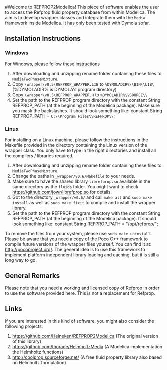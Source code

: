 
#Welcome to REFPROP2Modelica!
This piece of software enables the user to access the Refprop fluid property database from within Modelica. The aim is to develop wrapper classes and integrate them with the `Media` framework inside Modelica. It has only been tested with Dymola sofar. 

## Installation Instructions

### Windows
For Windows, please follow these instructions

1.  After downloading and unzipping rename folder containing these files to `MediaTwoPhaseMixture`.
2.  Copy `\wrapper\v0.5\REFPROP_WRAPPER.LIB` to `%DYMOLADIR%\\BIN\\LIB\` (%DYMOLADIR% is DYMOLA's program directory)
3.  Copy `\wrapper\v0.5\REFPROP_WRAPPER.H` to `%DYMOLADIR%\\SOURCE\\`
4.  Set the path to the REFPROP program directory with the constant String REFPROP_PATH (at the beginning of the Modelica package). Make sure you mask the backslashes. It should look something like: constant String REFPROP_PATH = `C:\\Program Files\\REFPROP\\`;

### Linux
For installing on a Linux machine, please follow the instructions in the Makefile provided in the directory containing the Linux version of the wrapper class. You only have to type in the right directories and install all the compilers / libraries required. 

1.  After downloading and unzipping rename folder containing these files to `MediaTwoPhaseMixture`.
2.  Change the paths in `_wrapper/v0.6/Makefile` to your needs.
3.  Make sure to have the shared library `librefprop.so` available in the same directory as the `fluids` folder. You might want to check https://github.com/jowr/librefprop.so for details. 
4.  Got to the directory `_wrapper/v0.6/` and call `make all` and `sudo make install` as well as `sudo make fixit` to compile and install the wrapper library.
5.  Set the path to the REFPROP program directory with the constant String REFPROP_PATH (at the beginning of the Modelica package). It should look something like: constant String REFPROP_PATH = "/opt/refprop/"; 

To remove the files from your system, please use `sudo make uninstall`. Please be aware that you need a copy of the Poco C++ framework to compile future versions of the wrapper files yourself. You can find it at: http://pocoproject.org/. The general idea is to use this framework to implement platform independent library loading and caching, but it is still a long way to go. 

## General Remarks
Please note that you need a working and licensed copy of Refprop in order to use the software provided here. This is not a replacement for Refprop.

## Links
If you are interested in this kind of software, you might also consider the following projects:

1.  https://github.com/Heineken/REFPROP2Modelica (The original version of this library)
2.  https://github.com/thorade/HelmholtzMedia (A Modelica implementation the Helmholtz functions)
3.  http://coolprop.sourceforge.net/ (A free fluid property library also based on Helmholtz formulation)